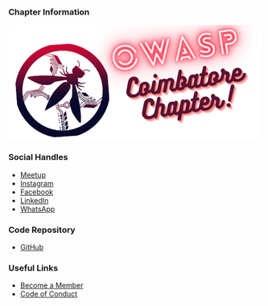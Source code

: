 ### Chapter Information



![OWASP Coimbatore Chapter](OWASP_Cbe_logo.png
"OWASP Coimbatore Chapter")

### Social Handles

* [Meetup](https://www.meetup.com/owasp-coimbatore/)
* [Instagram](https://www.instagram.com/owasp_coimbatore/)
* [Facebook](https://www.facebook.com/owaspcoimbatore/)
* [LinkedIn](https://www.linkedin.com/company/owasp-coimbatore)
* [WhatsApp](https://chat.whatsapp.com/BZtQpUzv3gUCpG625Vni3R)

### Code Repository
* [GitHub](https://github.com/OWASP/www-chapter-coimbatore)

### Useful Links
* [Become a Member](https://www.owasp.org/index.php/Membership)
* [Code of Conduct](https://www.owasp.org/index.php/Governance/Conference_Policies)
